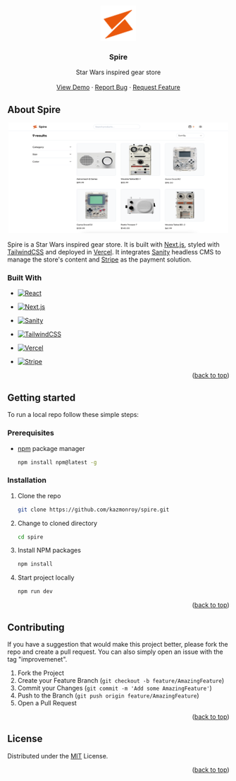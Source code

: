 <a name="readme-top"></a>

<div align="center">
  <a href="https://github.com/kazmonroy/spire">
    <img src="/public/logo.svg" alt="Logo" width="80" height="80">
  </a>

<h3 align="center">Spire</h3>

  <p align="center">
    Star Wars inspired gear store
    <br />
    <br />
    <a href="https://shop-spire.vercel.app/">View Demo</a>
    ·
    <a href="https://github.com/kazmonroy/spire/issues">Report Bug</a>
    ·
    <a href="https://github.com/kazmonroy/spire/issues">Request Feature</a>
  </p>
</div>

## About Spire

<div align="center">
   <img src="/public/spire-thumb.svg" alt="Logo" width="500" height="250">

</div>

Spire is a Star Wars inspired gear store. It is built with [Next.js](https://nextjs.org/), styled with [TailwindCSS](https://tailwindcss.com/) and deployed in [Vercel](https://vercel.com/). It integrates [Sanity](https://www.sanity.io/) headless CMS to manage the store's content and [Stripe](https://stripe.com/) as the payment solution.

### Built With

- [![React](https://img.shields.io/badge/React-0F172A?&logo=react)](https://react.dev/)

- [![Next.js](https://img.shields.io/badge/Next.js-0F172A?&logo=nextdotjs)](https://nextjs.org/)

- [![Sanity](https://img.shields.io/badge/Sanity-0F172A?&logo=sanity)](https://www.sanity.io/)

- [![TailwindCSS](https://img.shields.io/badge/Tailwindcss-0F172A?&logo=tailwindcss)](https://tailwindcss.com/)

- [![Vercel](https://img.shields.io/badge/Vercel-black?style=flat&logo=Vercel&logoColor=white)](https://vercel.com/)

- [![Stripe](https://img.shields.io/badge/Stripe-0F172A?&logo=stripe)](https://stripe.com/)

<p align="right">(<a href="#readme-top">back to top</a>)</p>

## Getting started

To run a local repo follow these simple steps:

### Prerequisites

- [npm](https://pip.pypa.io/en/stable/) package manager

  ```sh
  npm install npm@latest -g
  ```

### Installation

1. Clone the repo

   ```sh
   git clone https://github.com/kazmonroy/spire.git
   ```

2. Change to cloned directory

   ```sh
   cd spire
   ```

3. Install NPM packages

   ```sh
   npm install
   ```

4. Start project locally

   ```sh
   npm run dev
   ```

<p align="right">(<a href="#readme-top">back to top</a>)</p>

## Contributing

If you have a suggestion that would make this project better, please fork the repo and create a pull request. You can also simply open an issue with the tag "improvemenet".

1. Fork the Project
2. Create your Feature Branch (`git checkout -b feature/AmazingFeature`)
3. Commit your Changes (`git commit -m 'Add some AmazingFeature'`)
4. Push to the Branch (`git push origin feature/AmazingFeature`)
5. Open a Pull Request

<p align="right">(<a href="#readme-top">back to top</a>)</p>

## License

Distributed under the [MIT](https://choosealicense.com/licenses/mit/) License.

<p align="right">(<a href="#readme-top">back to top</a>)</p>
